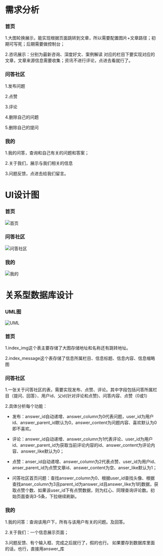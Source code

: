 # 需求分析

### 首页

1.大图轮换展示，能实现根据页面跳转到文章，所以需要配置图片+文章路径；初期可写死；后期需要做控制台；

2.咨讯展示：分别为最新咨询、深度好文、案例解读 对应的栏目下要实现对应的文章，文章来源信息需要收集；资讯不进行评论，点进去看就行了。

### 问答社区

1.发布问题

2.点赞

3.评论

4.删除自己的问题

5.删除自己的提问

### 我的

1.我的问答，查询和自己有关的问题和答案；

2.关于我们，展示与我们相关的信息

3.问题反馈，点进去给我们留言。

# UI设计图

### 首页

![首页](UI_首页.png)

### 问答社区

![问答社区](UI_问答社区.png)

### 我的

![我的](UI_我的.png)

# 关系型数据库设计

### UML图

![UML](数据库UML图.png)

### 首页

1.index_img这个表主要存储了大图存储地址和名称还有跳转地址。

2.index_message这个表存储了信息所属栏目、信息标题、信息内容、信息缩略图

### 问答社区

1.一张关于问答社区的表，需要实现发布、点赞、评论。其中字段包括问答所属栏目（提问、回答）、用户id、父id(针对评论和点赞)、问答内容、点赞（0或1）

2.具体分析每个功能：

* 发布：answer_id自动递增、answer_column为0代表问题，user_id为用户id、answer_parent_id默认为0，answer_content为问题内容、喜欢默认为0即不喜欢。
* 评论：answer_id自动递增、answer_column为1代表评论、user_id为用户id、answer_parent_id为获取当前评论内容的id、answer_content为评论内容、answer_like默认为0；
* 点赞：anser_id自动递增、answer_column为2代表点赞、user_id为用户id、anser_parent_id为点赞文章id、answer_content为空、anser_like默认为1；

* 问答社区首页问题：查找answer_column为0、根据user_id查找头像、根据查找anser_column为3且parent_id为answer_id且answer_like为1的数据，获取点赞个数、如果该user_id下有点赞数据，则为红心、同理查询评论数。初始页面查询3-5条，下拉继续刷新。

### 我的

1.我的问答：查询该用户下，所有与该用户有关的问题。及回答。

2.关于我们：一个信息展示页面；

3.问题反馈、有个输入框、完成之后就行了，假的也行。 如果要存到数据库里面的话，也行，直接用answer_库
